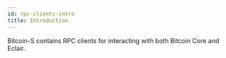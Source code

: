 ```yaml
---
id: rpc-clients-intro
title: Introduction
---
```


Bitcoin-S contains RPC clients for interacting with both Bitcoin Core and Eclair.
